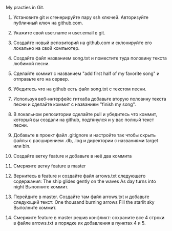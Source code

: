  My practies in Git.
 
1. Установите git и сгенерируйте пару ssh ключей. Авторизуйте публичный ключ на github.com.
2. Укажите свой user.name и user.email в git.
3. Создайте новый репозиторий на github.com и склонируйте его локально на свой компьютер.
4. Создайте файл названием song.txt и поместите туда половину текста любимой песни.
5. Сделайте коммит с названием "add first half of my favorite song" и отправьте его на сервер.
6. Убедитесь что на github есть файл song.txt с текстом песни.
7. Используя веб-интерфейс гитхаба добавьте вторую половину текста песни и сделайте коммит с названием "finish my song".
8. В локальном репозитории сделайте pull и убедитесь что коммит, который вы создали на github, подтянулся и у вас полный текст песни.

1. Добавьте в проект файл .gitignore и настройте так чтобы скрыть файлы с расширением .db, .log и директории с названиями target или bin.
2. Создайте ветку feature и добавьте в неё два коммита
3. Смержите ветку feature в master
4. Вернитесь в feature и создайте файл arrows.txt cледующего содержания:
The ship glides gently on the waves
As day turns into night
Выполните коммит.
5. Перейдите в master. Создайте там файл arrows.txt и добавьте следующий текст:
One thousand burning arrows
Fill the starlit sky
Выполните коммит.
6. Смержите feature в master решив конфликт: сохраните все 4 строки в файле arrows.txt в порядке их добавления в пунктах 4 и 5.

